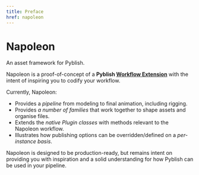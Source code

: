 ```yaml
---
title: Preface
href: napoleon
---
```



# Napoleon

An asset framework for Pyblish.

Napoleon is a proof-of-concept of a **Pyblish [Workflow Extension](#glossary)** with the intent of inspiring you to codify your workflow. 

Currently, Napoleon:

- Provides a *pipeline* from modeling to final animation, including rigging.
- Provides *a number of families* that work together to shape assets and organise files.
- Extends the *native Plugin classes* with methods relevant to the Napoleon workflow.
- Illustrates how publishing options can be overridden/defined on a *per-instance basis*.

Napoleon is designed to be production-ready, but remains intent on providing you with inspiration and a solid understanding for how Pyblish can be used in your pipeline.